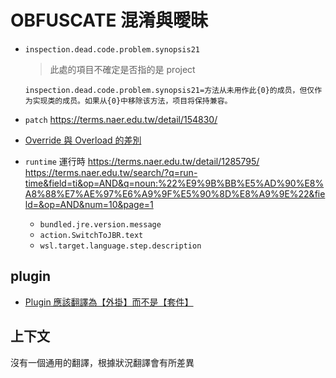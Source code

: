 # OBFUSCATE 混淆與曖昧

- `inspection.dead.code.problem.synopsis21`  
  > 此處的項目不確定是否指的是 project
  
  `inspection.dead.code.problem.synopsis21=方法从未用作此{0}的成员，但仅作为实现类的成员。如果从{0}中移除该方法，项目将保持兼容。`
- `patch`
  https://terms.naer.edu.tw/detail/154830/
- [Override 與 Overload 的差別](https://wayne265265.pixnet.net/blog/post/115533452-%E3%80%90%E6%95%99%E5%AD%B8%E3%80%91override-%E8%88%87-overload-%E7%9A%84%E5%B7%AE%E5%88%A5)
- `runtime`  運行時
  https://terms.naer.edu.tw/detail/1285795/  
  https://terms.naer.edu.tw/search/?q=run-time&field=ti&op=AND&q=noun:%22%E9%9B%BB%E5%AD%90%E8%A8%88%E7%AE%97%E6%A9%9F%E5%90%8D%E8%A9%9E%22&field=&op=AND&num=10&page=1  
  - `bundled.jre.version.message`  
  - `action.SwitchToJBR.text`  
  - `wsl.target.language.step.description`  

## plugin

- [Plugin 應該翻譯為【外掛】而不是【套件】](https://github.com/bluelovers/idea-l10n-zht/issues/21)

## 上下文

沒有一個通用的翻譯，根據狀況翻譯會有所差異
